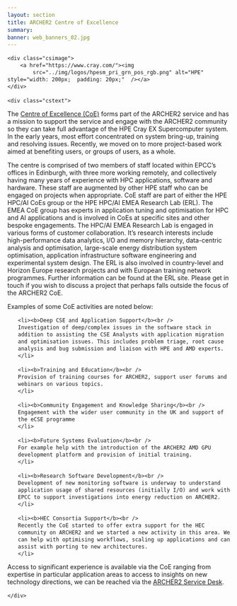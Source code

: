 ```yaml
---
layout: section
title: ARCHER2 Centre of Excellence
summary: 
banner: web_banners_02.jpg
---
```




<div class="casestudy">

	<div class="csimage">
		<a href="https://www.cray.com/"><img
			src="../img/logos/hpesm_pri_grn_pos_rgb.png" alt="HPE" style="width: 200px;  padding: 20px;"  /></a>
	</div>

	<div class="cstext">



<p>
The <a href="www.cray.com">Centre of Excellence (CoE)</a> forms part of the ARCHER2 service and has a mission to support the service and engage with the ARCHER2 community so they can take full advantage of the HPE Cray EX Supercomputer system.  In the early years, most effort concentrated on system bring-up, training and resolving issues. Recently, we moved on to more project-based work aimed at benefiting users, or groups of users, as a whole.
</p>
<p>
The centre is comprised of two members of staff located within EPCC’s offices in Edinburgh, with three more working remotely, and collectively having many years of experience with HPC applications, software and hardware.  These staff are augmented by other HPE staff who can be engaged on projects when appropriate. CoE staff are part of either the HPE HPC/AI CoEs group or the HPE HPC/AI EMEA Research Lab (ERL). The EMEA CoE group has experts in application tuning and optimisation for HPC and AI applications and is involved in CoEs at specific sites and other bespoke engagements. The HPC/AI EMEA Research Lab is engaged in various forms of customer collaboration. It’s research interests include high-performance data analytics, I/O and memory hierarchy, data-centric analysis and optimisation, large-scale energy distribution system optimisation, application infrastructure software engineering and experimental system design. The ERL is also involved in country-level and Horizon Europe research projects and with European training network programmes. Further information can be found at the ERL site. Please get in touch if you wish to discuss a project that perhaps falls outside the focus of the ARCHER2 CoE.
</p>
<p>
Examples of some CoE activities are noted below:
  <ul>
  
    <li><b>Deep CSE and Application Support</b><br />  
    Investigation of deep/complex issues in the software stack in addition to assisting the CSE Analysts with application migration and optimisation issues. This includes problem triage, root cause analysis and bug submission and liaison with HPE and AMD experts.
    </li>
    
    <li><b>Training and Education</b><br /> 
    Provision of training courses for ARCHER2, support user forums and webinars on various topics.
    </li>
    
    <li><b>Community Engagement and Knowledge Sharing</b><br />
    Engagement with the wider user community in the UK and support of the eCSE programme
    </li>
    
    <li><b>Future Systems Evaluation</b><br />
    For example help with the introduction of the ARCHER2 AMD GPU development platform and provision of initial training.
    </li>
    
    <li><b>Research Software Development</b><br />
    Development of new monitoring software is underway to understand application usage of shared resources (initially I/O) and work with EPCC to support investigations into energy reduction on ARCHER2.
    </li>
    
    <li><b>HEC Consortia Support</b><br />
    Recently the CoE started to offer extra support for the HEC community on ARCHER2 and we started a new activity in this area. We can help with optimising workflows, scaling up applications and can assist with porting to new architectures.
    </li>
  
  </ul>

Access to significant experience is available via the CoE ranging from expertise in particular application areas to access to 
insights on new technology directions, we can be reached via the <a href="../support-access/servicedesk">ARCHER2 Service Desk</a>.

</p>




	</div>
</div>
